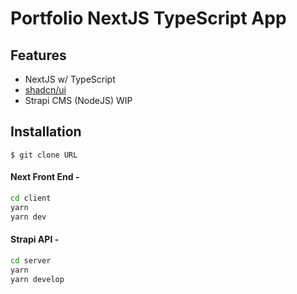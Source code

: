 # Portfolio NextJS TypeScript App

## Features
- NextJS w/ TypeScript
- [shadcn/ui](https://ui.shadcn.com/)
- Strapi CMS (NodeJS) WIP

## Installation
`$ git clone URL`

#### Next Front End -
```bash
cd client
yarn 
yarn dev
```

#### Strapi API -
```bash
cd server
yarn
yarn develop
```
